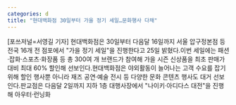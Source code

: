 ```yaml
---
categories: d
title: "현대백화점 30일부터 가을 정기 세일…문화행사 다채"
---
```

[포쓰저널=서영길 기자] 현대백화점은 30일부터 다음달 16일까지 서울 압구정본점 등 전국 16개 전 점포에서 "가을 정기 세일"을 진행한다고 25일 밝혔다.이번 세일에는 패션·잡화·스포츠·화장품 등 총 300여 개 브랜드가 참여해 가을 시즌 신상품을 최초 판매가 대비 최대 60% 할인해 선보인다.현대백화점은 야외활동이 늘어나는 고객 수요를 잡기 위해 할인 행사뿐 아니라 재즈 공연·예술 전시 등 다양한 문화 콘텐츠 행사도 대거 선보인다.판교점은 다음달 2일까지 지하 1층 대행사장에서 "나이키·아디다스 대전"을 진행해 아우터·런닝화